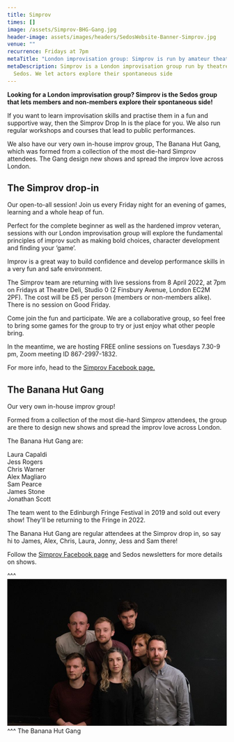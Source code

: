 ```yaml
---
title: Simprov
times: []
image: /assets/Simprov-BHG-Gang.jpg
header-image: assets/images/headers/SedosWebsite-Banner-Simprov.jpg
venue: ""
recurrence: Fridays at 7pm
metaTitle: "London improvisation group: Simprov is run by amateur theatre company Sedos"
metaDescription: Simprov is a London improvisation group run by theatre company
  Sedos. We let actors explore their spontaneous side
---
```

**Looking for a London improvisation group? Simprov is the Sedos group that lets members and non-members explore their spontaneous side!**

If you want to learn improvisation skills and practise them in a fun and supportive way, then the Simprov Drop In is the place for you. We also run regular workshops and courses that lead to public performances.

We also have our very own in-house improv group, The Banana Hut Gang, which was formed from a collection of the most die-hard Simprov attendees. The Gang design new shows and spread the improv love across London.

## **The Simprov drop-in**

Our open-to-all session! Join us every Friday night for an evening of games, learning and a whole heap of fun.

Perfect for the complete beginner as well as the hardened improv veteran, sessions with our London improvisation group will explore the fundamental principles of improv such as making bold choices, character development and finding your ‘game’.

Improv is a great way to build confidence and develop performance skills in a very fun and safe environment.

The Simprov team are returning with live sessions from 8 April 2022, at 7pm on Fridays at Theatre Deli, Studio 0 (2 Finsbury Avenue, London EC2M 2PF). The cost will be £5 per person (members or non-members alike). There is no session on Good Friday.

Come join the fun and participate. We are a collaborative group, so feel free to bring some games for the group to try or just enjoy what other people bring. 

In the meantime, we are hosting FREE online sessions on Tuesdays 7.30-9 pm, Zoom meeting ID 867-2997-1832.

For more info, head to the [Simprov Facebook page.](https://www.facebook.com/groups/176792046058352/)

## **The Banana Hut Gang**

Our very own in-house improv group!

Formed from a collection of the most die-hard Simprov attendees, the group are there to design new shows and spread the improv love across London.

The Banana Hut Gang are:

Laura Capaldi\
Jess Rogers\
Chris Warner\
Alex Magliaro\
Sam Pearce\
James Stone\
Jonathan Scott

The team went to the Edinburgh Fringe Festival in 2019 and sold out every show! They'll be returning to the Fringe in 2022.

The Banana Hut Gang are regular attendees at the Simprov drop in, so say hi to James, Alex, Chris, Laura, Jonny, Jess and Sam there!

Follow the [Simprov Facebook page](https://www.facebook.com/groups/176792046058352/) and Sedos newsletters for more details on shows.

^^^ ![The Banana Hut Gang, a London improvisation group run by theatre company Sedos](/assets/Simprov-BHG-Gang.jpg)
^^^ The Banana Hut Gang